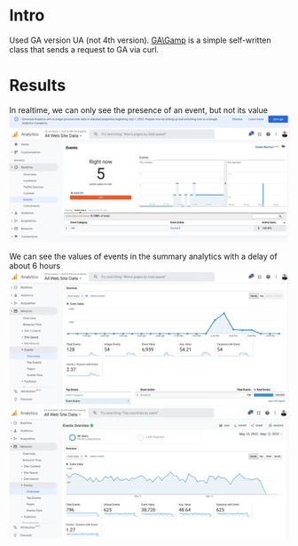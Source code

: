 # Intro
Used GA version UA (not 4th version).
[GA\Gamp](/src/GA/Gamp.php) is a simple self-written class that sends a request to GA via curl.

# Results
In realtime, we can only see the presence of an event, but not its value
![Realtime events](/docs/gamp-realtime.png?raw=true "Realtime events")

We can see the values of events in the summary analytics with a delay of about 6 hours
![Events with values v1](/docs/gamp-ev-1.png?raw=true "Events with values v1")
![Events with values v2](/docs/gamp-ev-2.png?raw=true "Events with values v2")
